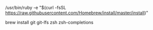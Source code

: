 /usr/bin/ruby -e "$(curl -fsSL https://raw.githubusercontent.com/Homebrew/install/master/install)"

brew install git git-lfs zsh zsh-completions